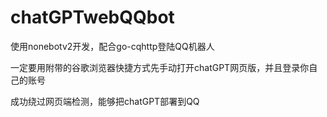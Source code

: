 # chatGPTwebQQbot
使用nonebotv2开发，配合go-cqhttp登陆QQ机器人

一定要用附带的谷歌浏览器快捷方式先手动打开chatGPT网页版，并且登录你自己的账号

成功绕过网页端检测，能够把chatGPT部署到QQ
